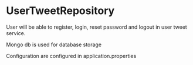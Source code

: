 # UserTweetRepository
User will be able to register, login, reset password and logout in user tweet service.

Mongo db is used for database storage

Configuration are configured in application.properties

